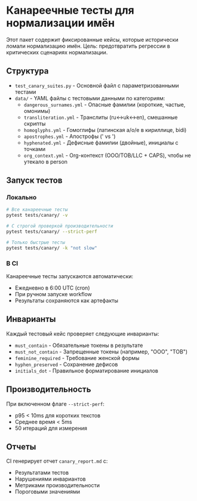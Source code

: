 # Канареечные тесты для нормализации имён

Этот пакет содержит фиксированные кейсы, которые исторически ломали нормализацию имён. Цель: предотвратить регрессии в критических сценариях нормализации.

## Структура

- `test_canary_suites.py` - Основной файл с параметризованными тестами
- `data/` - YAML файлы с тестовыми данными по категориям:
  - `dangerous_surnames.yml` - Опасные фамилии (короткие, частые, омонимы)
  - `transliteration.yml` - Транслиты (ru↔uk↔en), смешанные скрипты
  - `homoglyphs.yml` - Гомоглифы (латинская a/о/е в кириллице, bidi)
  - `apostrophes.yml` - Апострофы (' vs ')
  - `hyphenated.yml` - Дефисные фамилии (двойные), инициалы с точками
  - `org_context.yml` - Org-контекст (ООО/ТОВ/LLC + CAPS), чтобы не утекало в person

## Запуск тестов

### Локально
```bash
# Все канареечные тесты
pytest tests/canary/ -v

# С строгой проверкой производительности
pytest tests/canary/ --strict-perf

# Только быстрые тесты
pytest tests/canary/ -k "not slow"
```

### В CI
Канареечные тесты запускаются автоматически:
- Ежедневно в 6:00 UTC (cron)
- При ручном запуске workflow
- Результаты сохраняются как артефакты

## Инварианты

Каждый тестовый кейс проверяет следующие инварианты:

- `must_contain` - Обязательные токены в результате
- `must_not_contain` - Запрещенные токены (например, "ООО", "ТОВ")
- `feminine_required` - Требование женской формы
- `hyphen_preserved` - Сохранение дефисов
- `initials_dot` - Правильное форматирование инициалов

## Производительность

При включенном флаге `--strict-perf`:
- p95 < 10ms для коротких текстов
- Среднее время < 5ms
- 50 итераций для измерения

## Отчеты

CI генерирует отчет `canary_report.md` с:
- Результатами тестов
- Нарушениями инвариантов
- Метриками производительности
- Пороговыми значениями

